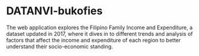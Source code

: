 # DATANVI-bukofies
The web application explores the Filipino Family Income and Expenditure, a dataset updated in 2017, where it dives in to different trends and analysis of factors that affect the income and expenditure of each region to better understand their socio-economic standing.
